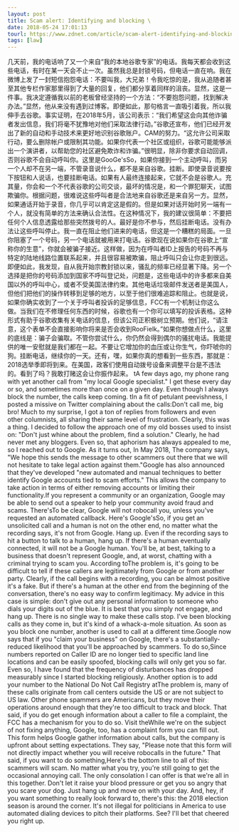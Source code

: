 ```yaml
---
layout: post
title: Scam alert: Identifying and blocking \
date: 2018-05-24 17:01:13
tourl: https://www.zdnet.com/article/scam-alert-identifying-and-blocking-google-robocall-spam/
tags: [law]
---
```

几天前，我的电话响了又一个来自“我的本地谷歌专家”的电话。我每天都会收到这些电话，有时在某一天会不止一次。虽然我总是封锁号码，但电话一直在响。我在微博上发了一封短信抱怨电话：不要叫我，大兄弟！令我吃惊的是，我从追随者甚至其他专栏作家那里得到了大量的回复，他们都分享着同样的沮丧。显然，这是一件事。我决定遵循我以前的老板曾经坚持的一个方法：“不要抱怨问题，找到解决办法。”显然，他从来没有遇到过博客。即便如此，那句格言一直吸引着我，所以我伸手去谷歌。事实证明，在2018年5月，该公司表示：“我们希望这会向其他诈骗者发出信息，我们将毫不犹豫地对他们采取法律行动。”谷歌还宣布，他们已经开发出了新的自动和手动技术来更好地识别谷歌账户。CAM的努力。“这允许公司采取行动，要么删除帐户或限制其功能。如果你代表一个社区或组织，谷歌可能能够派出一个演讲者，以帮助您的社区避免欺诈和诈骗。”很明显，除非你要求自动回调，否则谷歌不会自动呼叫你。这里是GooGe'sSo，如果你接到一个主动呼叫，而另一个人却不在另一端，不管录音说什么，都不是来自谷歌。挂断。即使录音说要按下按钮和人说话，也要挂断电话。如果有人最终连接起来，它就不会是谷歌人。充其量，你会和一个不代表谷歌的公司交谈，最坏的情况是，和一个罪犯聊天，试图欺骗你。根据问题，很难说这些呼叫者是合法地来自谷歌还是来自另一方。显然，如果通话开始于录音，你几乎可以肯定这是假的。但是如果对话开始时另一端有一个人，就没有简单的方法来确认合法性。在这种情况下，我的建议很简单：不要把任何个人信息透露给那些突然拨号的人。最好是你不参与，然后挂断电话。没有办法让这些呼叫停止。我一直在阻止他们进来的电话，但这是一个糟糕的局面。一旦你阻塞了一个号码，另一个电话就被用来打电话。谷歌现在说如果你在谷歌上“宣称你的生意”，你就会被骗子接近。这样做，因为在呼叫者ID上报告的号码不再与特定的陆地线路位置联系起来，并且很容易被欺骗，阻止呼叫只会让你走到很远。即便如此，我发现，自从我开始宗教封锁以来，骚乱的频率已经显著下降。另一个选择是把你的号码添加到国家不呼叫登记处，问题是，这些电话中的许多都来自美国以外的呼叫中心，或者不受美国法律约束。其他电话垃圾邮件发送者是美国人，但他们把他们的操作转移到足够的地方，以至于他们很难追踪和阻止。也就是说，如果你确实收到了一个关于呼叫者投诉的足够信息，FCC有一个机制让你这么做。当我们在不修理任何东西的时候，谷歌也有一个你可以填写的投诉表格。这种形式有助于谷歌收集有关电话的信息，但该公司正积极树立预期。他们说，“请注意，这个表单不会直接影响你将来是否会收到RooFielk。”如果你想做点什么，这里的底线是：骗子会骗取。不管你尝试什么，你仍然会得到偶尔的骚扰电话。我能提供的唯一安慰就是我们都在一起。不要让它增加你的血压或让你生气，你吓唬你的狗。挂断电话，继续你的一天。还有，嘿，如果你真的想看到一些东西，那就是：2018选举季即将到来。在美国，政客们使用自动拨号设备来调整平台是不违法的。看到了吗？我敢打赌这会让你振作起来。
 tA few days ago, my phone rang with yet another call from "my local Google specialist." I get these every day or so, and sometimes more than once on a given day. Even though I always block the number, the calls keep coming. tIn a fit of petulant peevishness, I posted a missive on Twitter complaining about the calls:Don't call me, big bro! Much to my surprise, I got a ton of replies from followers and even other columnists, all sharing their same level of frustration. Clearly, this was a thing. I decided to follow the approach one of my old bosses used to insist on: "Don't just whine about the problem, find a solution." Clearly, he had never met any bloggers. Even so, that aphorism has always appealed to me, so I reached out to Google. As it turns out, In May 2018, The company says, "We hope this sends the message to other scammers out there that we will not hesitate to take legal action against them."Google has also announced that they've developed "new automated and manual techniques to better identify Google accounts tied to scam efforts." This allows the company to take action in terms of either removing accounts or limiting their functionality.If you represent a community or an organization, Google may be able to send out a speaker to help your community avoid fraud and scams. There'sTo be clear, Google will not robocall you, unless you've requested an automated callback. Here's Google'sSo, if you get an unsolicited call and a human is not on the other end, no matter what the recording says, it's not from Google. Hang up. Even if the recording says to hit a button to talk to a human, hang up. If there's a human eventually connected, it will not be a Google human. You'll be, at best, talking to a business that doesn't represent Google, and, at worst, chatting with a criminal trying to scam you. According toThe problem is, it's going to be difficult to tell if these callers are legitimately from Google or from another party. Clearly, if the call begins with a recording, you can be almost positive it's a fake. But if there's a human at the other end from the beginning of the conversation, there's no easy way to confirm legitimacy. My advice in this case is simple: don't give out any personal information to someone who dials your digits out of the blue. It is best that you simply not engage, and hang up. There is no single way to make these calls stop. I've been blocking calls as they come in, but it's kind of a whack-a-mole situation. As soon as you block one number, another is used to call at a different time.Google now says that if you "claim your business" on Google, there's a substantially-reduced likelihood that you'll be approached by scammers. To do so,Since numbers reported on Caller ID are no longer tied to specific land line locations and can be easily spoofed, blocking calls will only get you so far. Even so, I have found that the frequency of disturbances has dropped measurably since I started blocking religiously. Another option is to add your number to the National Do Not Call Registry atThe problem is, many of these calls originate from call centers outside the US or are not subject to US law. Other phone spammers are Americans, but they move their operations around enough that they're too difficult to track and block. That said, if you do get enough information about a caller to file a complaint, the FCC has a mechanism for you to do so. Visit theWhile we're on the subject of not fixing anything, Google, too, has a complaint form you can fill out. This form helps Google gather information about calls, but the company is upfront about setting expectations. They say, "Please note that this form will not directly impact whether you will receive robocalls in the future." That said, if you want to do something,Here's the bottom line to all of this: scammers will scam. No matter what you try, you're still going to get the occasional annoying call. The only consolation I can offer is that we're all in this together. Don't let it raise your blood pressure or get you so angry that you scare your dog. Just hang up and move on with your day. And, hey, if you want something to really look forward to, there's this: the 2018 election season is around the corner. It's not illegal for politicians in America to use automated dialing devices to pitch their platforms. See? I'll bet that cheered you right up.
